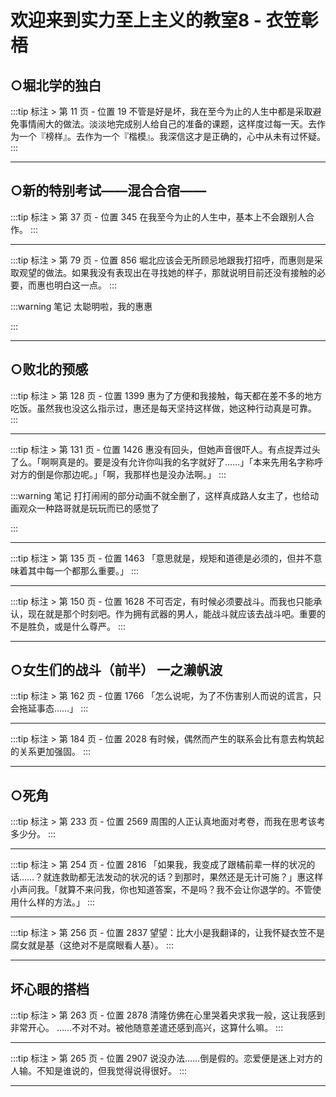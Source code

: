 # 欢迎来到实力至上主义的教室8 - 衣笠彰梧

## ○堀北学的独白 

:::tip 标注 > 第 11 页 - 位置 19
不管是好是坏，我在至今为止的人生中都是采取避免事情闹大的做法。淡淡地完成别人给自己的准备的课题，这样度过每一天。去作为一个『榜样』。去作为一个『楷模』。我深信这才是正确的，心中从未有过怀疑。
:::

---

## ○新的特别考试——混合合宿—— 

:::tip 标注 > 第 37 页 - 位置 345
在我至今为止的人生中，基本上不会跟别人合作。
:::

---

:::tip 标注 > 第 79 页 - 位置 856
堀北应该会无所顾忌地跟我打招呼，而惠则是采取观望的做法。如果我没有表现出在寻找她的样子，那就说明目前还没有接触的必要，而惠也明白这一点。
:::

:::warning 笔记
太聪明啦，我的惠惠

:::

---

## ○败北的预感 

:::tip 标注 > 第 128 页 - 位置 1399
惠为了方便和我接触，每天都在差不多的地方吃饭。虽然我也没这么指示过，惠还是每天坚持这样做，她这种行动真是可靠。
:::

---

:::tip 标注 > 第 131 页 - 位置 1426
惠没有回头，但她声音很吓人。有点捉弄过头了么。「啊啊真是的。要是没有允许你叫我的名字就好了……」「本来先用名字称呼对方的倒是你那边呢。」「啊，我那样也是没办法啊。」
:::

:::warning 笔记
打打闹闹的部分动画不就全删了，这样真成路人女主了，也给动画观众一种路哥就是玩玩而已的感觉了

:::

---

:::tip 标注 > 第 135 页 - 位置 1463
「意思就是，规矩和道德是必须的，但并不意味着其中每一个都那么重要。」
:::

---

:::tip 标注 > 第 150 页 - 位置 1628
不可否定，有时候必须要战斗。而我也只能承认，现在就是那个时刻吧。作为拥有武器的男人，能战斗就应该去战斗吧。重要的不是胜负，或是什么尊严。
:::

---

## ○女生们的战斗（前半） 一之濑帆波 

:::tip 标注 > 第 162 页 - 位置 1766
「怎么说呢，为了不伤害别人而说的谎言，只会拖延事态……」
:::

---

:::tip 标注 > 第 184 页 - 位置 2028
有时候，偶然而产生的联系会比有意去构筑起的关系更加强固。
:::

---

## ○死角 

:::tip 标注 > 第 233 页 - 位置 2569
周围的人正认真地面对考卷，而我在思考该考多少分。
:::

---

:::tip 标注 > 第 254 页 - 位置 2816
「如果我，我变成了跟橘前辈一样的状况的话……？就连救助都无法发动的状况的话？到那时，果然还是无计可施？」惠这样小声问我。「就算不来问我，你也知道答案，不是吗？我不会让你退学的。不管使用什么样的方法。」
:::

---

:::tip 标注 > 第 256 页 - 位置 2837
望望：比大小是我翻译的，让我怀疑衣笠不是腐女就是基（这绝对不是腐眼看人基）。
:::

---

## 坏心眼的搭档 

:::tip 标注 > 第 263 页 - 位置 2878
清隆仿佛在心里哭着央求我一般，这让我感到非常开心。 ……不对不对。被他随意差遣还感到高兴，这算什么嘛。
:::

---

:::tip 标注 > 第 265 页 - 位置 2907
说没办法……倒是假的。恋爱便是迷上对方的人输。不知是谁说的，但我觉得说得很好。
:::

---

